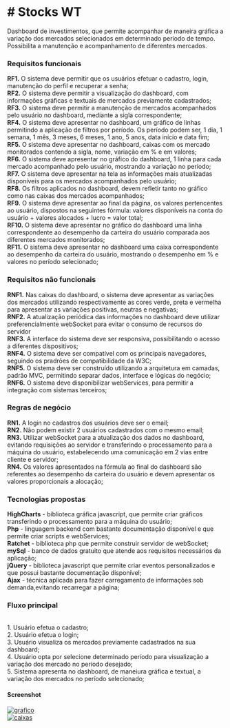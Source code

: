 <h1># Stocks WT</h1>

Dashboard de investimentos, que permite acompanhar de maneira gráfica a variação dos mercados selecionados em determinado
período de tempo. Possibilita a manutenção e acompanhamento de diferentes mercados.


<h3>Requisitos funcionais</h3>
<strong>RF1.</strong> O sistema deve permitir que os usuários efetuar o cadastro, login, manutenção do perfil e recuperar a senha;
<br><strong>RF2.</strong> O sistema deve permitir a visualização do dashboard, com informações gráficas e textuais de mercados previamente cadastrados;
<br><strong>RF3.</strong> O sistema deve permitir a manutenção de mercados acompanhados pelo usuário no dashboard, mediante a sigla correspondente;
<br><strong>RF4.</strong> O sistema deve apresentar no dashboard, um gráfico de linhas permitindo a aplicação de filtros por período.
     Os período podem ser, 1 dia, 1 semana, 1 mês, 3 meses, 6 meses, 1 ano, 5 anos, data início e data fim;
<br><strong>RF5.</strong> O sistema deve apresentar no dashboard, caixas com os mercado monitorados contendo a sigla, nome, variação em % e em valores;
<br><strong>RF6.</strong> O sistema deve apresentar no gráfico do dashboard, 1 linha para cada mercado acompanhado pelo usuário, mostrando a variação no período;
<br><strong>RF7.</strong> O sistema deve apresentar na tela as informações mais atualizadas disponíveis para os mercados acompanhados pelo usuário;
<br><strong>RF8.</strong> Os filtros aplicados no dashboard, devem refletir tanto no gráfico como nas caixas dos mercados acompanhados;
<br><strong>RF9.</strong> O sistema deve apresentar ao final da página, os valores pertencentes ao usuário, dispostos na seguintes fórmula: valores disponíveis na conta do usuário + valores alocados + lucro = valor total;
<br><strong>RF10.</strong> O sistema deve apresentar no gráfico do dashboard uma linha correspondente ao desempenho da carteira do usuário comparada aos diferentes mercados monitorados;
<br><strong>RF11.</strong> O sistema deve apresentar no dashboard uma caixa correspondente ao desempenho da carteira do usuário,
mostrando o desempenho em % e valores no período selecionado;

<h3>Requisitos não funcionais</h3>
<strong>RNF1.</strong> Nas caixas do dashboard, o sistema deve apresentar as variações dos mercados utilizando respectivamente as cores
      verde, preta e vermelha para apresentar as variações positivas, neutras e negativas;
<br><strong>RNF2.</strong> A atualização periódica das informações no dashboard deve utilizar preferencialmente webSocket para evitar o consumo de recursos
      do servidor
<br><strong>RNF3.</strong> A interface do sistema deve ser responsiva, possibilitando o acesso a diferentes dispositivos;
<br><strong>RNF4.</strong> O sistema deve ser compatível com os principais navegadores, seguindo os pradrões de compatibilidade da W3C;
<br><strong>RNF5.</strong> O sistema deve ser construído utilizando a arquitetura em camadas, padrão MVC, permitindo separar dados, interface e lógicas do negócio;
<br><strong>RNF6.</strong> O sistema deve disponibilizar webServices, para permitir a integração com sistemas terceiros;

<h3>Regras de negócio</h3>
<strong>RN1.</strong> A login no cadastros dos usuários deve ser o email;
<br><strong>RN2.</strong> Não podem existir 2 usuários cadastrados com o mesmo email;
<br><strong>RN3.</strong> Utilizar webSocket para a atualização dos dados no dashboard, evitando requisições ao servidor e transferindo o processamento para a máquina do usuário, estabelecendo uma comunicação em 2 vias entre cliente e servidor;
<br><strong>RN4.</strong> Os valores apresentados na fórmula ao final do dashboard são referentes ao desempenho da carteira do usuário e devem apresentar os valores proporcionais a alocação;


<h3>Tecnologias propostas</h3>
<strong>HighCharts</strong> - biblioteca gráfica javascript, que permite criar gráficos transferindo o processamento para a máquina do usuário;
<br><strong>Php</strong> - linguagem backend com bastante documentação disponível e que permite criar scripts e webServices;
<br><strong>Ratchet</strong> - biblioteca php que permite construir servidor de webSocket;
<br><strong>mySql</strong> - banco de dados gratuito que atende aos requisitos necessários da aplicação;
<br><strong>jQuery</strong> - biblioteca javascript que permite criar eventos personalizados e que possui bastante documentação disponível;
<br><strong>Ajax</strong> - técnica aplicada para fazer carregamento de informações sob demanda,evitando recarregar a página;

<h3>Fluxo principal</h3>
<br>1. Usuário efetua o cadastro;
<br>2. Usuário efetua o login;
<br>3. Usuário visualiza os mercados previamente cadastrados na sua dashboard;
<br>4. Usuário opta por selecione determinado período para visualização a variação dos mercado no período desejado;
<br>5. Sistema apresenta no dashboard, de maneiura gráfica e textual, a variação dos mercados no período selecionado;

<h4>Screenshot</h4>

<a href="https://s8.postimg.cc/7fpw2xgmd/market.png" target="_blank">
<img src="https://s8.postimg.cc/7fpw2xgmd/market.png" alt="grafico"/>
</a>
<br>
<a href='https://s8.postimg.cc/93p1hua05/etoro_markets.png' target='_blank'>
     <img src='https://s8.postimg.cc/93p1hua05/etoro_markets.png' border='0' alt='caixas'/>
</a>
<br/><br/>
